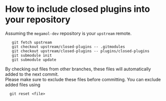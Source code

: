 # How to include closed plugins into your repository
Assuming the `megamol-dev` repository is your `upstream` remote.

```
   git fetch upstream
   git checkout upstream/closed-plugins -- .gitmodules
   git checkout upstream/closed-plugins -- plugins/closed-plugins
   git submodule init
   git submodule update
```
 
 By checking out files from other branches, these files will automatically added to the next commit.  
 Please make sure to exclude these files before committing. You can exclude added files using
 
 ```
   git reset <file>
 ```

